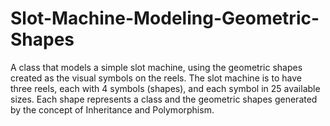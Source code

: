 # Slot-Machine-Modeling-Geometric-Shapes
A class that models a simple slot machine, using the geometric shapes created as the visual symbols on the reels. The slot machine is to have three reels, each with 4 symbols (shapes), and each symbol in 25 available sizes.
 Each shape represents a class and the geometric shapes generated by the concept of Inheritance and Polymorphism.
